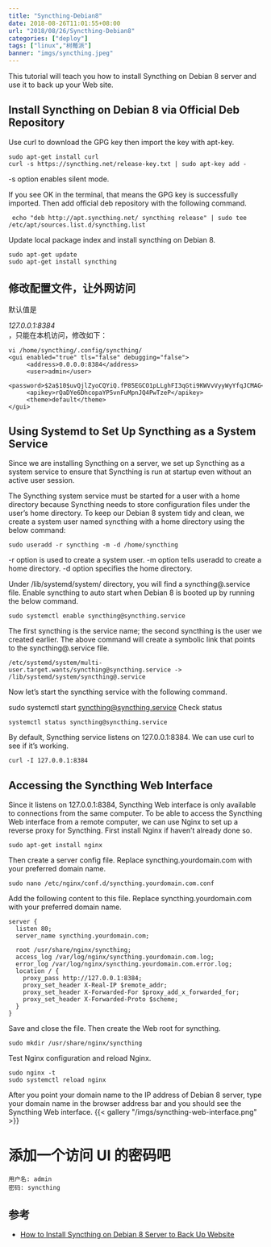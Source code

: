 ```yaml
---
title: "Syncthing-Debian8"
date: 2018-08-26T11:01:55+08:00
url: "2018/08/26/Syncthing-Debian8"
categories: ["deploy"]
tags: ["linux","树莓派"]
banner: "imgs/syncthing.jpeg"
---
```


This tutorial will teach you how to install Syncthing on Debian 8 server and use it to back up your Web site.

<!--more-->

## Install Syncthing on Debian 8  via Official Deb Repository
Use curl to download the GPG key then import the key with apt-key.
```
sudo apt-get install curl
curl -s https://syncthing.net/release-key.txt | sudo apt-key add -
```
-s option enables silent mode.

If you see OK in the terminal, that means the GPG key is successfully imported. Then add official deb repository with the following command.
```
 echo "deb http://apt.syncthing.net/ syncthing release" | sudo tee /etc/apt/sources.list.d/syncthing.list
```
Update local package index and install syncthing on Debian 8.

```
sudo apt-get update
sudo apt-get install syncthing
```

## 修改配置文件，让外网访问
默认值是<address>127.0.0.1:8384</address>，只能在本机访问，修改如下：
```
vi /home/syncthing/.config/syncthing/
<gui enabled="true" tls="false" debugging="false">
     <address>0.0.0.0:8384</address>
     <user>admin</user>
     <password>$2a$10$uvQjlZyoCQYiQ.fP85EGCO1pLLghFI3qGti9KWVvVyyWyYfqJCMAG</password>
     <apikey>rQaDYe6DhcopaYP5vnFuMpnJQ4PwTzeP</apikey>
     <theme>default</theme>
</gui>
```

## Using Systemd to Set Up Syncthing as a System Service

Since we are installing Syncthing on a server, we set up Syncthing as a system service to ensure that Syncthing is run at startup even without an active user session.

The Syncthing system service must be started for a user with a home directory because Syncthing needs to store configuration files under the user’s home directory. To keep our Debian 8 system tidy and clean, we create a system user named syncthing with a home directory using the below command:
```
sudo useradd -r syncthing -m -d /home/syncthing
```
-r option is used to create a system user. -m option tells useradd to create a home directory. -d option specifies the home directory.

Under /lib/systemd/system/ directory, you will find a syncthing@.service file. Enable syncthing to auto start when Debian 8 is booted up by running the below command.
```
sudo systemctl enable syncthing@syncthing.service
```
The first syncthing is the service name; the second syncthing is the user we created earlier. The above command will create a symbolic link that points to the syncthing@.service file.
```
/etc/systemd/system/multi-user.target.wants/syncthing@syncthing.service -> /lib/systemd/system/syncthing@.service
```
Now let’s start the syncthing service with the following command.

sudo systemctl start syncthing@syncthing.service
Check status
```
systemctl status syncthing@syncthing.service
```
By default, Syncthing service listens on 127.0.0.1:8384. We can use curl to see if it’s working.
```
curl -I 127.0.0.1:8384
```

## Accessing the Syncthing Web Interface

Since it listens on 127.0.0.1:8384, Syncthing Web interface is only available to connections from the same computer. To be able to access the Syncthing Web interface from a remote computer, we can use Nginx to set up a reverse proxy for Syncthing. First install Nginx if haven’t already done so.
```
sudo apt-get install nginx
```
Then create a server config file. Replace syncthing.yourdomain.com with your preferred domain name.
```
sudo nano /etc/nginx/conf.d/syncthing.yourdomain.com.conf
```
Add the following content to this file. Replace syncthing.yourdomain.com with your preferred domain name.
```
server {
  listen 80;
  server_name syncthing.yourdomain.com;

  root /usr/share/nginx/syncthing;
  access_log /var/log/nginx/syncthing.yourdomain.com.log;
  error_log /var/log/nginx/syncthing.yourdomain.com.error.log;
  location / {
    proxy_pass http://127.0.0.1:8384;
    proxy_set_header X-Real-IP $remote_addr;
    proxy_set_header X-Forwarded-For $proxy_add_x_forwarded_for;
    proxy_set_header X-Forwarded-Proto $scheme;
  }
}
```
Save and close the file. Then create the Web root for syncthing.

```
sudo mkdir /usr/share/nginx/syncthing
```
Test Nginx configuration and reload Nginx.

```
sudo nginx -t
sudo systemctl reload nginx
```
After you point your domain name to the IP address of Debian 8 server, type your domain name in the browser address bar and you should see the Syncthing Web interface.
{{< gallery "/imgs/syncthing-web-interface.png" >}}

# 添加一个访问 UI 的密码吧
```
用户名: admin
密码: syncthing
```

## 参考
* [How to Install Syncthing on Debian 8 Server to Back Up Website](https://www.linuxbabe.com/backup/install-syncthing-debian-8-server-back-up-website)
<!--more-->
